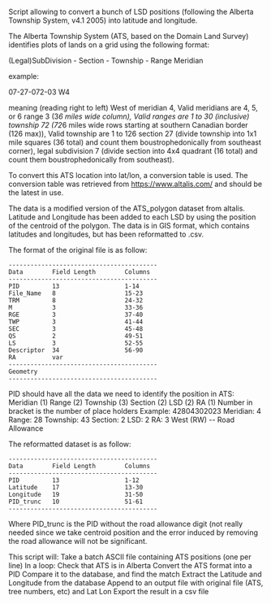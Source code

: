 Script allowing to convert a bunch of LSD positions (following the Alberta Township System, v4.1 2005) into latitude
and longitude.

The Alberta Township System (ATS, based on the Domain Land Survey) identifies plots of lands on a grid using the
following format:

(Legal)SubDivision - Section - Township - Range   Meridian

example:

07-27-072-03 W4

meaning (reading right to left)
West of meridian 4,   Valid meridians are 4, 5, or 6
range 3 (3*6 miles wide column),  Valid ranges are 1 to 30 (inclusive)
township 72 (72*6 miles wide rows starting at southern Canadian border (126 max)), Valid township are 1 to 126
section 27 (divide township into 1x1 mile squares (36 total) and count them boustrophedonically from southeast corner),
legal subdivision 7 (divide section into 4x4 quadrant (16 total) and count them boustrophedonically from southeast).

To convert this ATS location into lat/lon, a conversion table is used.
The conversion table was retrieved from https://www.altalis.com/ and should be the latest in use.

The data is a modified version of the ATS_polygon dataset from altalis. Latitude and Longitude has been added
to each LSD by using the position of the centroid of the polygon. The data is in GIS format, which contains latitudes
and longitudes, but has been reformatted to .csv.

The format of the original file is as follow:
```
-----------------------------------------
Data        Field Length        Columns
-----------------------------------------
PID         13                  1-14
File_Name   8                   15-23
TRM         8                   24-32
M           3                   33-36
RGE         3                   37-40
TWP         3                   41-44
SEC         3                   45-48
QS          2                   49-51
LS          3                   52-55
Descriptor  34                  56-90
RA          var
-----------------------------------------
Geometry
-----------------------------------------
```
PID should have all the data we need to identify the position in ATS:
Meridian (1) Range (2) Township (3) Section (2) LSD (2) RA (1)
Number in bracket is the number of place holders
Example: 42804302023
Meridian: 4
Range: 28
Township: 43
Section: 2
LSD: 2
RA: 3 West (RW) -- Road Allowance

The reformatted dataset is as follow:
```
-----------------------------------------
Data        Field Length        Columns
-----------------------------------------
PID         13                  1-12
Latitude    17                  13-30
Longitude   19                  31-50
PID_trunc   10                  51-61
-----------------------------------------
```

Where PID_trunc is the PID without the road allowance digit (not really needed since we take centroid position and the
error induced by removing the road allowance will not be significant.

This script will:
Take a batch ASCII file containing ATS positions (one per line)
In a loop:
    Check that ATS is in Alberta
    Convert the ATS format into a PID
    Compare it to the database, and find the match
    Extract the Latitude and Longitude from the database
    Append to an output file with original file (ATS, tree numbers, etc) and Lat Lon
Export the result in a csv file

